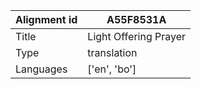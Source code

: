 |Alignment id | A55F8531A
| --- | --- 
|Title | Light Offering Prayer 
|Type | translation
|Languages | ['en', 'bo']